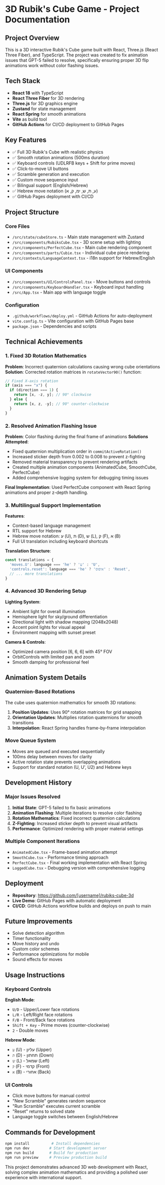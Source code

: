 # 3D Rubik's Cube Game - Project Documentation

## Project Overview
This is a 3D interactive Rubik's Cube game built with React, Three.js (React Three Fiber), and TypeScript. The project was created to fix animation issues that GPT-5 failed to resolve, specifically ensuring proper 3D flip animations work without color flashing issues.

## Tech Stack
- **React 18** with TypeScript
- **React Three Fiber** for 3D rendering
- **Three.js** for 3D graphics engine
- **Zustand** for state management
- **React Spring** for smooth animations
- **Vite** as build tool
- **GitHub Actions** for CI/CD deployment to GitHub Pages

## Key Features
- ✅ Full 3D Rubik's Cube with realistic physics
- ✅ Smooth rotation animations (500ms duration)
- ✅ Keyboard controls (UDLRFB keys + Shift for prime moves)
- ✅ Click-to-move UI buttons
- ✅ Scramble generation and execution
- ✅ Custom move sequence input
- ✅ Bilingual support (English/Hebrew)
- ✅ Hebrew move notation (ע, ת, ש, ימ, ק, א)
- ✅ GitHub Pages deployment with CI/CD

## Project Structure

### Core Files
- `/src/state/cubeStore.ts` - Main state management with Zustand
- `/src/components/RubiksCube.tsx` - 3D scene setup with lighting
- `/src/components/PerfectCube.tsx` - Main cube rendering component
- `/src/components/parts/Cubie.tsx` - Individual cube piece rendering
- `/src/contexts/LanguageContext.tsx` - i18n support for Hebrew/English

### UI Components
- `/src/components/UI/ControlsPanel.tsx` - Move buttons and controls
- `/src/components/KeyboardHandler.tsx` - Keyboard input handling
- `/src/App.tsx` - Main app with language toggle

### Configuration
- `.github/workflows/deploy.yml` - GitHub Actions for auto-deployment
- `vite.config.ts` - Vite configuration with GitHub Pages base
- `package.json` - Dependencies and scripts

## Technical Achievements

### 1. Fixed 3D Rotation Mathematics
**Problem**: Incorrect quaternion calculations causing wrong cube orientations
**Solution**: Corrected rotation matrices in `rotateVector90()` function:
```typescript
// Fixed X-axis rotation
if (axis === "x") {
  if (direction === 1) {
    return [x, -z, y]; // 90° clockwise
  } else {
    return [x, z, -y]; // 90° counter-clockwise
  }
}
```

### 2. Resolved Animation Flashing Issue
**Problem**: Color flashing during the final frame of animations
**Solutions Attempted**:
- Fixed quaternion multiplication order in `commitActiveRotation()`
- Increased sticker depth from 0.002 to 0.008 to prevent z-fighting
- Removed material transparency to prevent rendering artifacts
- Created multiple animation components (AnimatedCube, SmoothCube, PerfectCube)
- Added comprehensive logging system for debugging timing issues

**Final Implementation**: Used PerfectCube component with React Spring animations and proper z-depth handling.

### 3. Multilingual Support Implementation
**Features**:
- Context-based language management
- RTL support for Hebrew
- Hebrew move notation: ע (U), ת (D), ש (L), ק (F), א (B)
- Full UI translation including keyboard shortcuts

**Translation Structure**:
```typescript
const translations = {
  'moves.U': language === 'he' ? 'ע' : 'U',
  'controls.reset': language === 'he' ? 'איפוס' : 'Reset',
  // ... more translations
}
```

### 4. Advanced 3D Rendering Setup
**Lighting System**:
- Ambient light for overall illumination
- Hemisphere light for sky/ground differentiation  
- Directional light with shadow mapping (2048x2048)
- Accent point lights for visual appeal
- Environment mapping with sunset preset

**Camera & Controls**:
- Optimized camera position [6, 6, 6] with 45° FOV
- OrbitControls with limited pan and zoom
- Smooth damping for professional feel

## Animation System Details

### Quaternion-Based Rotations
The cube uses quaternion mathematics for smooth 3D rotations:
1. **Position Updates**: Uses 90° rotation matrices for grid snapping
2. **Orientation Updates**: Multiplies rotation quaternions for smooth transitions
3. **Interpolation**: React Spring handles frame-by-frame interpolation

### Move Queue System
- Moves are queued and executed sequentially
- 100ms delay between moves for clarity  
- Active rotation state prevents overlapping animations
- Support for standard notation (U, U', U2) and Hebrew keys

## Development History

### Major Issues Resolved
1. **Initial State**: GPT-5 failed to fix basic animations
2. **Animation Flashing**: Multiple iterations to resolve color flashing
3. **Rotation Mathematics**: Fixed incorrect quaternion calculations
4. **Z-Fighting**: Increased sticker depth to prevent visual artifacts
5. **Performance**: Optimized rendering with proper material settings

### Multiple Component Iterations
- `AnimatedCube.tsx` - Frame-based animation attempt
- `SmoothCube.tsx` - Performance timing approach  
- `PerfectCube.tsx` - Final working implementation with React Spring
- `LoggedCube.tsx` - Debugging version with comprehensive logging

## Deployment
- **Repository**: https://github.com/[username]/rubiks-cube-3d
- **Live Demo**: GitHub Pages with automatic deployment
- **CI/CD**: GitHub Actions workflow builds and deploys on push to main

## Future Improvements
- Solve detection algorithm
- Timer functionality  
- Move history and undo
- Custom color schemes
- Performance optimizations for mobile
- Sound effects for moves

## Usage Instructions

### Keyboard Controls
**English Mode**:
- `U/D` - Upper/Lower face rotations
- `L/R` - Left/Right face rotations  
- `F/B` - Front/Back face rotations
- `Shift + Key` - Prime moves (counter-clockwise)
- `2` - Double moves

**Hebrew Mode**:
- `ע` (U) - עליון (Upper)
- `ת` (D) - תחתון (Down)
- `ש` (L) - שמאל (Left)  
- `ק` (F) - קדמי (Front)
- `א` (B) - אחורי (Back)

### UI Controls  
- Click move buttons for manual control
- "New Scramble" generates random sequence
- "Run Scramble" executes current scramble
- "Reset" returns to solved state
- Language toggle switches between English/Hebrew

## Commands for Development
```bash
npm install          # Install dependencies
npm run dev         # Start development server
npm run build       # Build for production
npm run preview     # Preview production build
```

This project demonstrates advanced 3D web development with React, solving complex animation mathematics and providing a polished user experience with international support.
